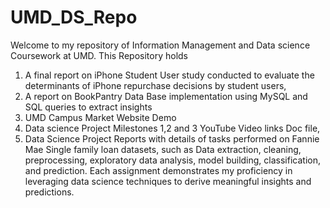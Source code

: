 # UMD_DS_Repo
Welcome to my repository of Information Management and Data science Coursework at UMD. This Repository holds
1. A final report on iPhone Student User study conducted to evaluate the determinants of iPhone repurchase decisions by student users,
2. A report on BookPantry Data Base implementation using MySQL and SQL queries to extract insights
3. UMD Campus Market Website Demo
4. Data science Project Milestones 1,2 and 3 YouTube Video links Doc file,
5. Data Science Project Reports with details of tasks performed on Fannie Mae Single family loan datasets, such as Data extraction, cleaning, preprocessing, exploratory data analysis, model building, classification, and prediction. Each assignment demonstrates my proficiency in leveraging data science techniques to derive meaningful insights and predictions.
